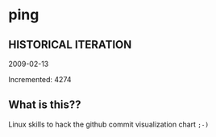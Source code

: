 # ping

## HISTORICAL ITERATION
2009-02-13

Incremented: 4274

## What is this?? 
Linux skills to hack the github commit visualization chart `;-)`
